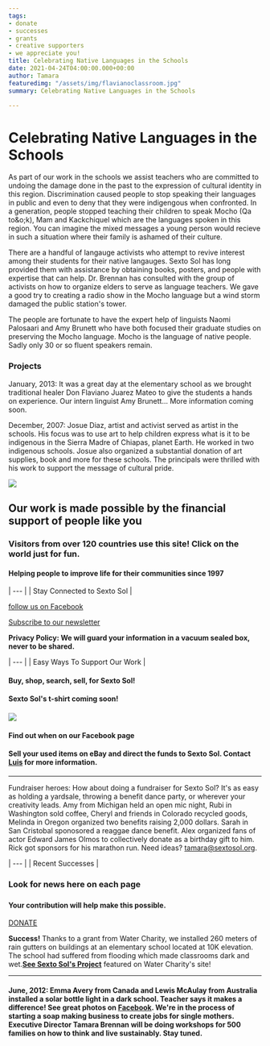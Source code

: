 ```yaml
---
tags:
- donate
- successes
- grants
- creative supporters
- we appreciate you!
title: Celebrating Native Languages in the Schools
date: 2021-04-24T04:00:00.000+00:00
author: Tamara
featuredimg: "/assets/img/flavianoclassroom.jpg"
summary: Celebrating Native Languages in the Schools

---
```

# Celebrating Native Languages in the Schools

As part of our work in the schools we assist teachers who are committed to undoing the damage done in the past to the expression of cultural identity in this region. Discrimination caused people to stop speaking their languages in public and even to deny that they were indigengous when confronted. In a generation, people stopped teaching their children to speak Mocho (Qa to&o;k), Mam and Kackchiquel which are the languages spoken in this region. You can imagine the mixed messages a young person would recieve in such a situation where their family is ashamed of their culture.

There are a handful of langauge activists who attempt to revive interest among their students for their native langauges. Sexto Sol has long provided them with assistance by obtaining books, posters, and people with expertise that can help. Dr. Brennan has consulted with the group of activists on how to organize elders to serve as language teachers. We gave a good try to creating a radio show in the Mocho language but a wind storm damaged the public station's tower.

The people are fortunate to have the expert help of linguists Naomi Palosaari and Amy Brunett who have both focused their graduate studies on preserving the Mocho language. Mocho is the language of native people. Sadly only 30 or so fluent speakers remain.

### Projects

January, 2013: It was a great day at the elementary school as we brought traditional healer Don Flaviano Juarez Mateo to give the students a hands on experience. Our intern linguist Amy Brunett... More information coming soon.

December, 2007: Josue Diaz, artist and activist served as artist in the schools. His focus was to use art to help children express what is it to be indigenous in the Sierra Madre of Chiapas, planet Earth. He worked in two indigenous schools. Josue also organized a substantial donation of art supplies, book and more for these schools. The principals were thrilled with his work to support the message of cultural pride.

![](/assets/img/leonel.jpg)

## Our work is made possible by the financial support of people like you

### Visitors from over 120 countries use this site! Click on the world just for fun.

#### Helping people to improve life for their communities since 1997

| --- |
| Stay Connected to Sexto Sol |

[follow us on Facebook](http://www.facebook.com/pages/The-Sexto-Sol-Center/211129337269?ref=ts "Sexto Sol Center Facebook")

[Subscribe to our newsletter](http://eepurl.com/b6CyD)

**Privacy Policy: We will guard your information in a vacuum sealed box, never to be shared.**

| --- |
| Easy Ways To Support Our Work |

#### Buy, shop, search, sell, for Sexto Sol!

#### Sexto Sol's t-shirt coming soon!

#### 

![](/assets/img/t-shirt.jpg)

#### Find out when on our Facebook page

#### Sell your used items on eBay and direct the funds to Sexto Sol. Contact [Luis](http://www.sextosol.org/contact.html) for more information.

***

Fundraiser heroes: How about doing a fundraiser for Sexto Sol? It's as easy as holding a yardsale, throwing a benefit dance party, or wherever your creativity leads. Amy from Michigan held an open mic night, Rubi in Washington sold coffee, Cheryl and friends in Colorado recycled goods, Melinda in Oregon organized two benefits raising 2,000 dollars. Sarah in San Cristobal sponosored a reaggae dance benefit. Alex organized fans of actor Edward James Olmos to collectively donate as a birthday gift to him. Rick got sponsors for his marathon run. Need ideas? tamara@sextosol.org.

| --- |
| Recent Successes |

### Look for news here on each page

### 

#### Your contribution will help make this possible.

[DONATE]( "Donate")

**Success!** Thanks to a grant from Water Charity, we installed 260 meters of rain gutters on buildings at an elementary school located at 10K elevation. The school had suffered from flooding which made classrooms dark and wet.[**See Sexto Sol's Project**](http://www.watercharity.org/node/113) featured on Water Charity's site!

***

#### June, 2012: Emma Avery from Canada and Lewis McAulay from Australia installed a solar bottle light in a dark school. Teacher says it makes a difference! See great photos on [Facebook](http://www.facebook.com/pages/The-Sexto-Sol-Center/211129337269?ref=ts). We're in the process of starting a soap making business to create jobs for single mothers. Executive Director Tamara Brennan will be doing workshops for 500 families on how to think and live sustainably. Stay tuned.